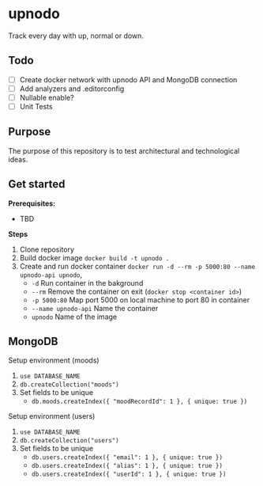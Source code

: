 # upnodo
Track every day with up, normal or down.

## Todo
- [ ] Create docker network with upnodo API and MongoDB connection
- [ ] Add analyzers and .editorconfig
- [ ] Nullable enable?
- [ ] Unit Tests

## Purpose
The purpose of this repository is to test architectural and technological ideas. 

## Get started
**Prerequisites:**
* TBD

**Steps**
1. Clone repository
2. Build docker image `docker build -t upnodo .`
3. Create and run docker container `docker run -d --rm -p 5000:80 --name upnodo-api upnodo`, 
   * `-d` Run container in the bakground 
   * `--rm` Remove the container on exit (`docker stop <container id>`)
   * `-p 5000:80` Map port 5000 on local machine to port 80 in container
   * `--name upnodo-api` Name the container
   * `upnodo` Name of the image

## MongoDB

Setup environment (moods)
1. `use DATABASE_NAME` 
2. `db.createCollection("moods")`
3. Set fields to be unique 
   - `db.moods.createIndex({ "moodRecordId": 1 }, { unique: true })`

Setup environment (users)
1. `use DATABASE_NAME` 
2. `db.createCollection("users")`
3. Set fields to be unique 
   - `db.users.createIndex({ "email": 1 }, { unique: true })`
   - `db.users.createIndex({ "alias": 1 }, { unique: true })`
   - `db.users.createIndex({ "userId": 1 }, { unique: true })`